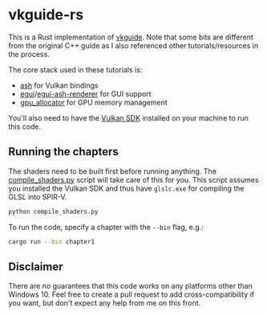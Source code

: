 # vkguide-rs

This is a Rust implementation of [vkguide](https://vkguide.dev). Note that some bits are different from the original C++ guide as I also referenced other tutorials/resources in the process.

The core stack used in these tutorials is:

- [ash](https://github.com/ash-rs/ash) for Vulkan bindings
- [egui](https://github.com/emilk/egui)/[egui-ash-renderer](https://github.com/adrien-ben/egui-ash-renderer) for GUI support
- [gpu_allocator](https://github.com/Traverse-Research/gpu-allocator) for GPU memory management

You'll also need to have the [Vulkan SDK](https://www.lunarg.com/vulkan-sdk/) installed on your machine to run this code.

## Running the chapters

The shaders need to be built first before running anything. The [compile_shaders.py](./compile_shaders.py) script will take care of this for you. This script assumes you installed the Vulkan SDK and thus have `glslc.exe` for compiling the GLSL into SPIR-V.

```bash
python compile_shaders.py
```

To run the code, specify a chapter with the `--bin` flag, e.g.:

```bash
cargo run --bin chapter1
```

## Disclaimer

There are no guarantees that this code works on any platforms other than Windows 10. Feel free to create a pull request to add cross-compatibility if you want, but don't expect any help from me on this front.
